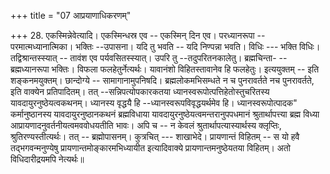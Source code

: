 +++
title = "07 आप्रयाणाधिकरणम्"

+++
28. एकस्मिन्नेवेत्यादि। एकस्मिन्धस्र एव -- एकस्मिन् दिन एव। परध्यानरूपा -- परमात्मध्यानात्मिका। भक्तिः --उपासना। यदि तु भवति -- यदि निण्पन्ना भवति। विधिः --- भक्ति विधिः। तद्विश्रान्तस्स्यात् -- तावंश एव पर्यवसितस्स्यात्। उपरि तु --तदुपरितनकालेतु। ब्रह्मचिन्ता- --ब्रह्मध्यानरूपा भक्तिः। विफला फलहेतुर्नेत्यर्थः। यावानंशो विहितस्तावानेव हि फलहेतुः। इत्ययुक्तम् -- इति शङ्कनमयुक्तम्। छान्दोग्ये -- सामागानामुपनिषदि। ब्रह्मलोकमभिसम्धते न च पुनरावर्तते नच पुनरावर्तते, इति वाक्येन प्रतिपादितम्। तत् --सन्निपत्योपकारकतया ध्यानस्वरूपोत्पत्तिहेतोस्तुचरितस्य यावदायुरनुष्ठेयत्वकथनम्। ध्यानस्य वृद्धयै हि --ध्यानस्वरूपविवृद्धयर्थमेव हि। ध्यानस्वरूपोत्पादक" कर्मानुष्ठानस्य यावदायुरनुष्ठानकथनं ब्रह्मविधाया यावदायुरनुष्ठेयत्वमन्तरानुपपधमानं श्रुतार्थापत्त्या ब्रह्म विध्या आप्रायणादनुवर्तनीयत्वमववोधयतीति भावः। अपि च -- न केवलं श्रुतार्थापत्यास्यार्थस्य क्लृप्तिः, श्रुतिरण्यस्तीत्यर्थः। तत् -- ब्रह्मोपासनम्। कुत्रचित् --- शाखाभेदे। प्रायणान्तं विहितम् -- स यो हवै तद्भगवन्मनुण्येषु प्रायणान्तमोङ्कारमभिध्यायीत इत्यादिवाक्ये प्रायणान्तमनुष्ठेयतया विहितम्। अतो विधिदारीद्रयमपि नेत्यर्थः॥